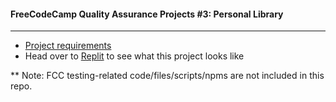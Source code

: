 #### FreeCodeCamp Quality Assurance Projects #3: Personal Library
---
- [Project requirements](https://www.freecodecamp.org/learn/quality-assurance/quality-assurance-projects/personal-library)
- Head over to [Replit](https://personal-library.chung-songyu.repl.co) to see what this project looks like

** Note: FCC testing-related code/files/scripts/npms are not included in this repo.
